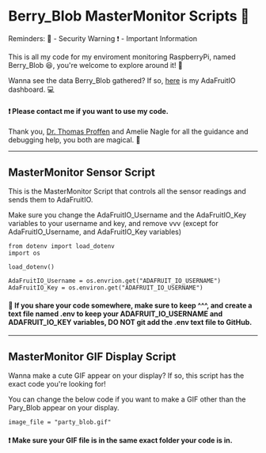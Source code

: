 <h1>Berry_Blob MasterMonitor Scripts &#128013;</h1>

<p>Reminders: &#128272; - Security Warning   &#10071; - Important Information</p>

<p>This is all my code for my enviroment monitoring RaspberryPi, named Berry_Blob &#128518;, you're welcome to explore around it! &#128270;</p>

<p>Wanna see the data Berry_Blob gathered? If so, <a href="https://io.adafruit.com/Thuviksa/dashboards/weather-monitor">here</a> is my AdaFruitIO dashboard. &#128187;</p>

<h4>&#10071; Please contact me if you want to use my code.</h4>

<p>Thank you, <a href="https://github.com/tproffen">Dr. Thomas Proffen</a> and Amelie Nagle for all the guidance and debugging help, you both are magical. &#129412;</p>

<hr>



<h2>MasterMonitor Sensor Script</h2>

<p>This is the MasterMonitor Script that controls all the sensor readings and sends them to AdaFruitIO.</p>

<p>Make sure you change the AdaFruitIO_Username and the AdaFruitIO_Key variables to your username and key, and remove vvv (except for AdaFruitIO_Username, and AdaFruitIO_Key variables)</p>

    from dotenv import load_dotenv
    import os
    
    load_dotenv()
    
    AdaFruitIO_Username = os.envrion.get("ADAFRUIT_IO_USERNAME")
    AdaFruitIO_Key = os.environ.get("ADAFRUIT_IO_USERNAME")

<h4>&#128272; If you share your code somewhere, make sure to keep ^^^, and create a text file named .env to keep your ADAFRUIT_IO_USERNAME and ADAFRUIT_IO_KEY variables, DO NOT git add the .env text file to GitHub.</h4>

<hr>



<h2>MasterMonitor GIF Display Script</h2>

<p>Wanna make a cute GIF appear on your display? If so, this script has the exact code you're looking for!</p>

<p>You can change the below code if you want to make a GIF other than the Pary_Blob appear on your display.</p>

    image_file = "party_blob.gif"

<h4>&#10071; Make sure your GIF file is in the same exact folder your code is in.</h4>